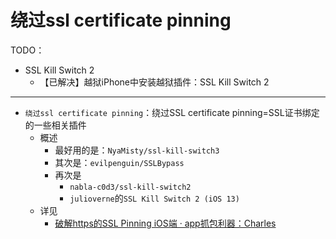 # 绕过ssl certificate pinning

TODO：

* SSL Kill Switch 2
  * 【已解决】越狱iPhone中安装越狱插件：SSL Kill Switch 2

---

* `绕过ssl certificate pinning`：绕过SSL certificate pinning=SSL证书绑定的一些相关插件
  * 概述
    * 最好用的是：`NyaMisty/ssl-kill-switch3`
    * 其次是：`evilpenguin/SSLBypass`
    * 再次是
      * `nabla-c0d3/ssl-kill-switch2`
      * `julioverne`的`SSL Kill Switch 2 (iOS 13)`
  * 详见
    * [破解https的SSL Pinning iOS端 · app抓包利器：Charles](https://book.crifan.org/books/app_capture_package_tool_charles/website/how_capture_app/complex_https/https_ssl_pinning/ios/)
